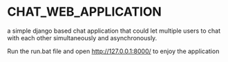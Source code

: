 # CHAT_WEB_APPLICATION
 a simple django based chat application that could let multiple users to chat with each other simultaneously and asynchronously.
 
 Run the run.bat file and open http://127.0.0.1:8000/ to enjoy the application
